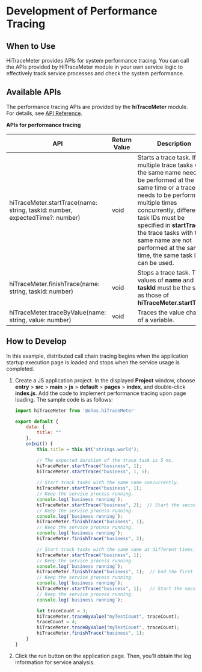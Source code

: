 # Development of Performance Tracing

## When to Use

HiTraceMeter provides APIs for system performance tracing. You can call the APIs provided by HiTraceMeter module in your own service logic to effectively track service processes and check the system performance.

## Available APIs
 
The performance tracing APIs are provided by the **hiTraceMeter** module. For details, see [API Reference](../reference/apis/js-apis-hitracemeter.md).

**APIs for performance tracing**

| API| Return Value| Description|
| ---------------------------------------------------------------------------- | --------- | ------------ |
| hiTraceMeter.startTrace(name: string, taskId: number, expectedTime?: number) | void      | Starts a trace task. If multiple trace tasks with the same name need to be performed at the same time or a trace task needs to be performed multiple times concurrently, different task IDs must be specified in **startTrace**. If the trace tasks with the same name are not performed at the same time, the same task ID can be used.|
| hiTraceMeter.finishTrace(name: string, taskId: number)                       | void      | Stops a trace task. The values of **name** and **taskId** must be the same as those of **hiTraceMeter.startTrace**.|
| hiTraceMeter.traceByValue(name: string, value: number)                       | void      | Traces the value changes of a variable.|

## How to Develop

In this example, distributed call chain tracing begins when the application startup execution page is loaded and stops when the service usage is completed.

1. Create a JS application project. In the displayed **Project** window, choose **entry** > **src** > **main** > **js** > **default** > **pages** > **index**, and double-click **index.js**. Add the code to implement performance tracing upon page loading. The sample code is as follows:

   ```js
   import hiTraceMeter from '@ohos.hiTraceMeter'

   export default {
       data: {
           title: ""
       },
       onInit() {
           this.title = this.$t('strings.world');

           // The expected duration of the trace task is 5 ms.
           hiTraceMeter.startTrace("business", 1);
           hiTraceMeter.startTrace("business", 1, 5); 
           
           // Start track tasks with the same name concurrently.
           hiTraceMeter.startTrace("business", 1);
           // Keep the service process running.
           console.log(`business running`);
           hiTraceMeter.startTrace("business", 2);  // Start the second trace task while the first task is still running. The first and second tasks have the same name but different task IDs.
           // Keep the service process running.
           console.log(`business running`);
           hiTraceMeter.finishTrace("business", 1);
           // Keep the service process running.
           console.log(`business running`);
           hiTraceMeter.finishTrace("business", 2);

           // Start track tasks with the same name at different times.
           hiTraceMeter.startTrace("business", 1);
           // Keep the service process running.
           console.log(`business running`);
           hiTraceMeter.finishTrace("business", 1);  // End the first trace task.
           // Keep the service process running.
           console.log(`business running`);
           hiTraceMeter.startTrace("business", 1);   // Start the second trace task after the first trace task ends. The two tasks have the same name and task ID. 
           // Keep the service process running.
           console.log(`business running`);

           let traceCount = 3;
           hiTraceMeter.traceByValue("myTestCount", traceCount);
           traceCount = 4;
           hiTraceMeter.traceByValue("myTestCount", traceCount);
           hiTraceMeter.finishTrace("business", 1);
       }
   }
   ```

2. Click the run button on the application page. Then, you'll obtain the log information for service analysis.
